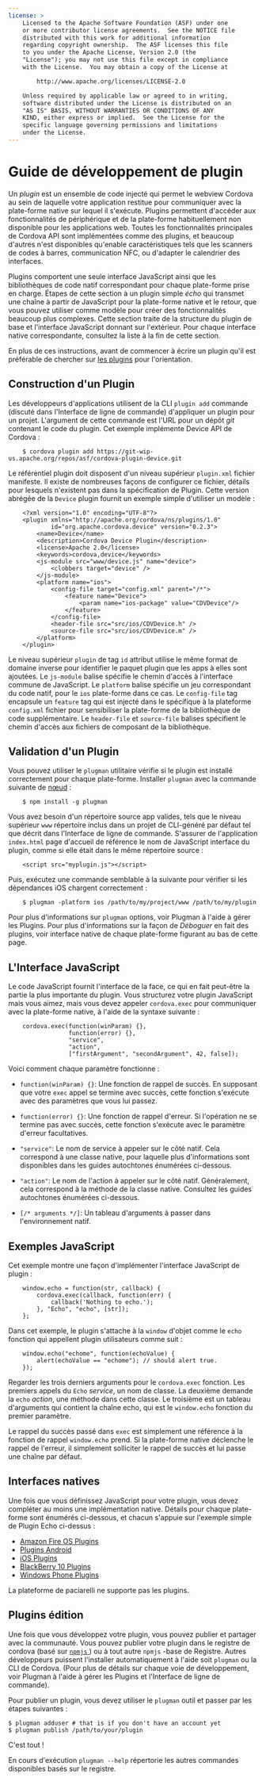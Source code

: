 ```yaml
---
license: >
    Licensed to the Apache Software Foundation (ASF) under one
    or more contributor license agreements.  See the NOTICE file
    distributed with this work for additional information
    regarding copyright ownership.  The ASF licenses this file
    to you under the Apache License, Version 2.0 (the
    "License"); you may not use this file except in compliance
    with the License.  You may obtain a copy of the License at

        http://www.apache.org/licenses/LICENSE-2.0

    Unless required by applicable law or agreed to in writing,
    software distributed under the License is distributed on an
    "AS IS" BASIS, WITHOUT WARRANTIES OR CONDITIONS OF ANY
    KIND, either express or implied.  See the License for the
    specific language governing permissions and limitations
    under the License.
---
```


# Guide de développement de plugin

Un *plugin* est un ensemble de code injecté qui permet le webview Cordova au sein de laquelle votre application restitue pour communiquer avec la plate-forme native sur lequel il s'exécute. Plugins permettent d'accéder aux fonctionnalités de périphérique et de la plate-forme habituellement non disponible pour les applications web. Toutes les fonctionnalités principales de Cordova API sont implémentées comme des plugins, et beaucoup d'autres n'est disponibles qu'enable caractéristiques tels que les scanners de codes à barres, communication NFC, ou d'adapter le calendrier des interfaces.

Plugins comportent une seule interface JavaScript ainsi que les bibliothèques de code natif correspondant pour chaque plate-forme prise en charge. Étapes de cette section à un plugin simple *écho* qui transmet une chaîne à partir de JavaScript pour la plate-forme native et le retour, que vous pouvez utiliser comme modèle pour créer des fonctionnalités beaucoup plus complexes. Cette section traite de la structure du plugin de base et l'interface JavaScript donnant sur l'extérieur. Pour chaque interface native correspondante, consultez la liste à la fin de cette section.

En plus de ces instructions, avant de commencer à écrire un plugin qu'il est préférable de chercher sur [les plugins][1] pour l'orientation.

 [1]: https://github.com/apache/cordova-android/tree/master/framework/src/org/apache/cordova

## Construction d'un Plugin

Les développeurs d'applications utilisent de la CLI `plugin add` commande (discuté dans l'Interface de ligne de commande) d'appliquer un plugin pour un projet. L'argument de cette commande est l'URL pour un dépôt *git* contenant le code du plugin. Cet exemple implémente Device API de Cordova :

        $ cordova plugin add https://git-wip-us.apache.org/repos/asf/cordova-plugin-device.git
    

Le référentiel plugin doit disposent d'un niveau supérieur `plugin.xml` fichier manifeste. Il existe de nombreuses façons de configurer ce fichier, détails pour lesquels n'existent pas dans la spécification de Plugin. Cette version abrégée de la `Device` plugin fournit un exemple simple d'utiliser un modèle :

        <?xml version="1.0" encoding="UTF-8"?>
        <plugin xmlns="http://apache.org/cordova/ns/plugins/1.0"
                id="org.apache.cordova.device" version="0.2.3">
            <name>Device</name>
            <description>Cordova Device Plugin</description>
            <license>Apache 2.0</license>
            <keywords>cordova,device</keywords>
            <js-module src="www/device.js" name="device">
                <clobbers target="device" />
            </js-module>
            <platform name="ios">
                <config-file target="config.xml" parent="/*">
                    <feature name="Device">
                        <param name="ios-package" value="CDVDevice"/>
                    </feature>
                </config-file>
                <header-file src="src/ios/CDVDevice.h" />
                <source-file src="src/ios/CDVDevice.m" />
            </platform>
        </plugin>
    

Le niveau supérieur `plugin` de tag `id` attribut utilise le même format de domaine inverse pour identifier le paquet plugin que les apps à elles sont ajoutées. Le `js-module` balise spécifie le chemin d'accès à l'interface commune de JavaScript. Le `platform` balise spécifie un jeu correspondant du code natif, pour le `ios` plate-forme dans ce cas. Le `config-file` tag encapsule un `feature` tag qui est injecté dans le spécifique à la plateforme `config.xml` fichier pour sensibiliser la plate-forme de la bibliothèque de code supplémentaire. Le `header-file` et `source-file` balises spécifient le chemin d'accès aux fichiers de composant de la bibliothèque.

## Validation d'un Plugin

Vous pouvez utiliser le `plugman` utilitaire vérifie si le plugin est installé correctement pour chaque plate-forme. Installer `plugman` avec la commande suivante de [nœud][2] :

 [2]: http://nodejs.org/

        $ npm install -g plugman
    

Vous avez besoin d'un répertoire source app valides, tels que le niveau supérieur `www` répertoire inclus dans un projet de CLI-généré par défaut tel que décrit dans l'Interface de ligne de commande. S'assurer de l'application `index.html` page d'accueil de référence le nom de JavaScript interface du plugin, comme si elle était dans le même répertoire source :

        <script src="myplugin.js"></script>
    

Puis, exécutez une commande semblable à la suivante pour vérifier si les dépendances iOS chargent correctement :

        $ plugman -platform ios /path/to/my/project/www /path/to/my/plugin
    

Pour plus d'informations sur `plugman` options, voir Plugman à l'aide à gérer les Plugins. Pour plus d'informations sur la façon de *Déboguer* en fait des plugins, voir interface native de chaque plate-forme figurant au bas de cette page.

## L'Interface JavaScript

Le code JavaScript fournit l'interface de la face, ce qui en fait peut-être la partie la plus importante du plugin. Vous structurez votre plugin JavaScript mais vous aimez, mais vous devez appeler `cordova.exec` pour communiquer avec la plate-forme native, à l'aide de la syntaxe suivante :

        cordova.exec(function(winParam) {},
                     function(error) {},
                     "service",
                     "action",
                     ["firstArgument", "secondArgument", 42, false]);
    

Voici comment chaque paramètre fonctionne :

*   `function(winParam) {}`: Une fonction de rappel de succès. En supposant que votre `exec` appel se termine avec succès, cette fonction s'exécute avec des paramètres que vous lui passez.

*   `function(error) {}`: Une fonction de rappel d'erreur. Si l'opération ne se termine pas avec succès, cette fonction s'exécute avec le paramètre d'erreur facultatives.

*   `"service"`: Le nom de service à appeler sur le côté natif. Cela correspond à une classe native, pour laquelle plus d'informations sont disponibles dans les guides autochtones énumérées ci-dessous.

*   `"action"`: Le nom de l'action à appeler sur le côté natif. Généralement, cela correspond à la méthode de la classe native. Consultez les guides autochtones énumérées ci-dessous.

*   `[/* arguments */]`: Un tableau d'arguments à passer dans l'environnement natif.

## Exemples JavaScript

Cet exemple montre une façon d'implémenter l'interface JavaScript de plugin :

        window.echo = function(str, callback) {
            cordova.exec(callback, function(err) {
                callback('Nothing to echo.');
            }, "Echo", "echo", [str]);
        };
    

Dans cet exemple, le plugin s'attache à la `window` d'objet comme le `echo` fonction qui appellent plugin utilisateurs comme suit :

        window.echo("echome", function(echoValue) {
            alert(echoValue == "echome"); // should alert true.
        });
    

Regarder les trois derniers arguments pour le `cordova.exec` fonction. Les premiers appels du `Echo` *service*, un nom de classe. La deuxième demande la `echo` *action*, une méthode dans cette classe. Le troisième est un tableau d'arguments qui contient la chaîne echo, qui est le `window.echo` fonction du premier paramètre.

Le rappel du succès passé dans `exec` est simplement une référence à la fonction de rappel `window.echo` prend. Si la plate-forme native déclenche le rappel de l'erreur, il simplement solliciter le rappel de succès et lui passe une chaîne par défaut.

## Interfaces natives

Une fois que vous définissez JavaScript pour votre plugin, vous devez compléter au moins une implémentation native. Détails pour chaque plate-forme sont énumérés ci-dessous, et chacun s'appuie sur l'exemple simple de Plugin Echo ci-dessus :

*   <a href="../../platforms/amazonfireos/plugin.html">Amazon Fire OS Plugins</a>
*   <a href="../../platforms/android/plugin.html">Plugins Android</a>
*   <a href="../../platforms/ios/plugin.html">iOS Plugins</a>
*   <a href="../../platforms/blackberry10/plugin.html">BlackBerry 10 Plugins</a>
*   <a href="../../platforms/wp8/plugin.html">Windows Phone Plugins</a>

La plateforme de paciarelli ne supporte pas les plugins.

## Plugins édition

Une fois que vous développez votre plugin, vous pouvez publier et partager avec la communauté. Vous pouvez publier votre plugin dans le registre de cordova (basé sur [ `npmjs` ][3]) ou à tout autre `npmjs` -base de Registre. Autres développeurs puissent l'installer automatiquement à l'aide soit `plugman` ou la CLI de Cordova. (Pour plus de détails sur chaque voie de développement, voir Plugman à l'aide à gérer les Plugins et l'Interface de ligne de commande).

 [3]: https://github.com/isaacs/npmjs.org

Pour publier un plugin, vous devez utiliser le `plugman` outil et passer par les étapes suivantes :

    $ plugman adduser # that is if you don't have an account yet
    $ plugman publish /path/to/your/plugin
    

C'est tout !

En cours d'exécution `plugman --help` répertorie les autres commandes disponibles basés sur le registre.
